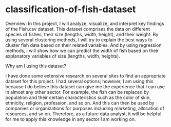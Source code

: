 # classification-of-fish-dataset
Overview:
In this project, I will analyze, visualize, and interpret key findings of the Fish.csv dataset. This
dataset comprises the data on different species of fishes, their size (lengths, width, height), and
their weight. By using several clustering methods, I will try to explain the best ways to cluster
fish data based on their related variables. And by using regression methods, I will show how we
can predict the width of fish based on their explanatory variables of size (lengths, width,
heights).

Why am I using this dataset?

I have done some extensive research on several sites to find an appropriate dataset for this
project. I had several options; however, I am using this because I do believe this dataset can give
me the experience that I can use in almost any other sector. For example, the fish can be replaced
by population and their certain characteristics such as the color of skin, ethnicity, religion,
profession, and so on. And this can then be used by companies or organizations for purposes
including marketing, allocation of resources, and so on. Therefore, as a future data analyst, it will
be helpful for me to apply this knowledge in any sector I am working on.
